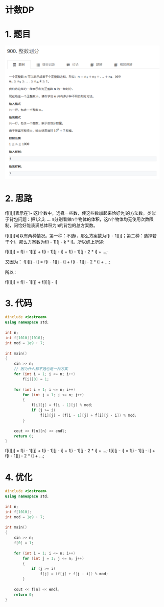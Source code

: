 # 计数DP

# 1. 题目

![](image/image__e48dCixE3.png)

# 2. 思路

f\[i]\[j]表示在1\~i这i个数中，选择一些数，使这些数加起来恰好为j的方法数。类似于背包问题：把1,2,3, … n分别看做n个物体的体积，这n个物体均无使用次数限制，问恰好能装满总体积为n的背包的总方案数。

f\[i]\[j]可以有两种情况。第一种：不选i，那么方案数为f\[i - 1]\[j]；第二种：选择若干个i，那么方案数为f\[i - 1]\[j - k \* i]。所以综上所述:

f\[i]\[j] = f\[i - 1]\[j] + f\[i - 1]\[j - i] + f\[i - 1]\[j - 2 \* i] + ...;

又因为：
f\[i]\[j - i] = f\[i - 1]\[j - i] + f\[i - 1]\[j - 2 \* i] + ...;

所以：

f\[i]\[j] = f\[i - 1]\[j] + f\[i]\[j - i]

# 3. 代码

```c++
#include <iostream>
using namespace std;

int n;
int f[1010][1010];
int mod = 1e9 + 7;

int main()
{
    cin >> n;
    // 因为什么都不选也是一种方案
    for (int i = 1; i <= n; i++)
        f[i][0] = 1;

    for (int i = 1; i <= n; i++)
        for (int j = 1; j <= n; j++)
        {
            f[i][j] = f[i - 1][j] % mod;
            if (j >= i)
                f[i][j] = (f[i - 1][j] + f[i][j - i]) % mod;
        }

    cout << f[n][n] << endl;
    return 0;
}
```

f\[i]\[j] = f\[i - 1]\[j] + f\[i - 1]\[j - i] + f\[i - 1]\[j - 2 \* i] + ...;
f\[i]\[j - i] = f\[i - 1]\[j - i] + f\[i - 1]\[j - 2 \* i] + ...;

# 4. 优化

```c++
#include <iostream>
using namespace std;

int n;
int f[1010];
int mod = 1e9 + 7;

int main()
{
    cin >> n;
    f[0] = 1;

    for (int i = 1; i <= n; i++)
        for (int j = 1; j <= n; j++)
        {
            if (j >= i)
                f[j] = (f[j] + f[j - i]) % mod;
        }

    cout << f[n] << endl;
    return 0;
}


```
